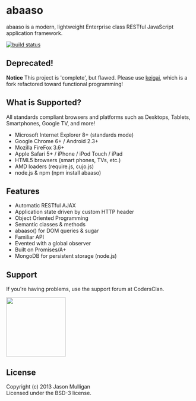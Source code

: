 # abaaso

abaaso is a modern, lightweight Enterprise class RESTful JavaScript application framework.

[![build status](https://secure.travis-ci.org/avoidwork/abaaso.png)](http://travis-ci.org/avoidwork/abaaso)

## Deprecated!
**Notice** This project is 'complete', but flawed. Please use [keigai](https://github.com/avoidwork/keigai), which is a fork refactored toward functional programming!

## What is Supported?

All standards compliant browsers and platforms such as Desktops, Tablets, Smartphones, Google TV, and more!

* Microsoft Internet Explorer 8+ (standards mode)
* Google Chrome 6+ / Android 2.3+
* Mozilla FireFox 3.6+
* Apple Safari 5+ / iPhone / iPod Touch / iPad
* HTML5 browsers (smart phones, TVs, etc.)
* AMD loaders (require.js, cujo.js)
* node.js & npm (npm install abaaso)

## Features

* Automatic RESTful AJAX
* Application state driven by custom HTTP header
* Object Oriented Programming
* Semantic classes & methods
* abaaso() for DOM queries & sugar
* Familiar API
* Evented with a global observer
* Built on Promises/A+
* MongoDB for persistent storage (node.js)

## Support

If you're having problems, use the support forum at CodersClan.

<a href="http://codersclan.net/forum/index.php?repo_id=9"><img src="http://www.codersclan.net/graphics/getSupport_blue_big.png" width="160"></a>

## License
Copyright (c) 2013 Jason Mulligan  
Licensed under the BSD-3 license.
